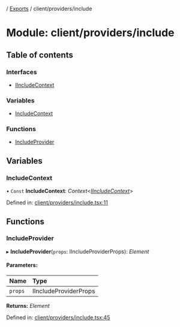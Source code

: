[](../README.md) / [Exports](../modules.md) / client/providers/include

# Module: client/providers/include

## Table of contents

### Interfaces

- [IIncludeContext](../interfaces/client_providers_include.iincludecontext.md)

### Variables

- [IncludeContext](client_providers_include.md#includecontext)

### Functions

- [IncludeProvider](client_providers_include.md#includeprovider)

## Variables

### IncludeContext

• `Const` **IncludeContext**: *Context*<[*IIncludeContext*](../interfaces/client_providers_include.iincludecontext.md)\>

Defined in: [client/providers/include.tsx:11](https://github.com/onzag/itemize/blob/0e9b128c/client/providers/include.tsx#L11)

## Functions

### IncludeProvider

▸ **IncludeProvider**(`props`: IIncludeProviderProps): *Element*

#### Parameters:

Name | Type |
:------ | :------ |
`props` | IIncludeProviderProps |

**Returns:** *Element*

Defined in: [client/providers/include.tsx:45](https://github.com/onzag/itemize/blob/0e9b128c/client/providers/include.tsx#L45)
